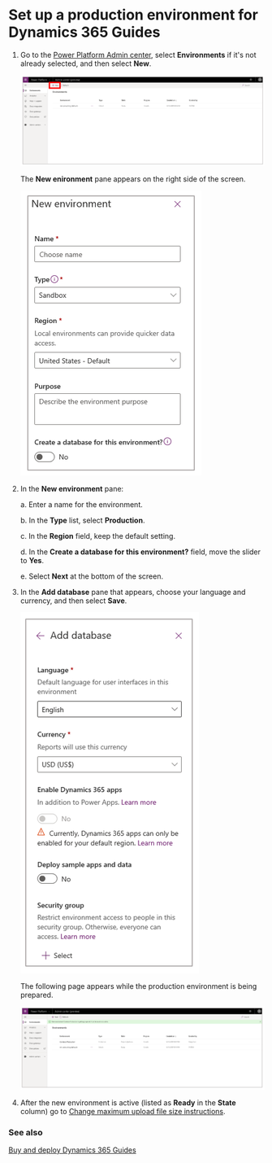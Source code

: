 

# Set up a production environment for Dynamics 365 Guides

1.	Go to the [Power Platform Admin center](https://admin.powerplatform.microsoft.com/environments), select **Environments** if it's not already selected, and then select **New**.

    ![Add new environment](media/add-new-environment.PNG "Add new environment") 

    The **New enironment** pane appears on the right side of the screen.

    ![New environment pane](media/new-environment-pane.PNG "New environment pane") 

3.	In the **New environment** pane:

    a.	Enter a name for the environment.

    b.	In the **Type** list, select **Production**.

    c.	In the **Region** field, keep the default setting.  

    d.	In the **Create a database for this environment?** field, move the slider to **Yes**.

    e.	Select **Next** at the bottom of the screen. 

3. In the **Add database** pane that appears, choose your language and currency, and then select **Save**.

   ![Add database pane](media/add-database-pane.PNG "Add database pane") 

   The following page appears while the production environment is being prepared. 
   
    ![Enviroment getting prepared message](media/environment-message.PNG "Environment getting prepared message") 

4.	After the new environment is active (listed as **Ready** in the **State** column) go to [Change maximum upload file size instructions](https://docs.microsoft.com/dynamics365/mixed-reality/guides/setup#change-maximum-upload-file-size). 

### See also

[Buy and deploy Dynamics 365 Guides](setup.md)
